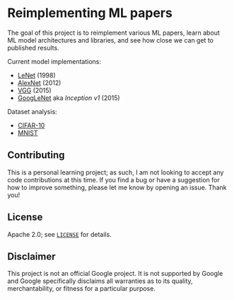 # Reimplementing ML papers

The goal of this project is to reimplement various ML papers, learn about ML
model architectures and libraries, and see how close we can get to published
results.

Current model implementations:

* [LeNet](lenet) (1998)
* [AlexNet](alexnet) (2012)
* [VGG](vgg) (2015)
* [GoogLeNet](googlenet) aka _Inception v1_ (2015)

Dataset analysis:

* [CIFAR-10](datasets/cifar-10)
* [MNIST](datasets/mnist)

## Contributing

This is a personal learning project; as such, I am not looking to accept any
code contributions at this time. If you find a bug or have a suggestion for how
to improve something, please let me know by opening an issue. Thank you!

## License

Apache 2.0; see [`LICENSE`](LICENSE) for details.

## Disclaimer

This project is not an official Google project. It is not supported by Google
and Google specifically disclaims all warranties as to its quality,
merchantability, or fitness for a particular purpose.
